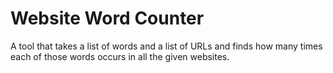 # Website Word Counter

A tool that takes a list of words and a list of URLs and finds how many times each of those words occurs in all the given websites.
